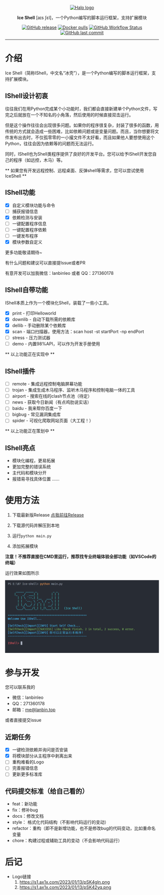<p align="center">
    <a href="https://hice.run" target="_blank" rel="noopener noreferrer">
        <img width="100" src="https://s1.ax1x.com/2023/01/13/pSK4gln.png" alt="Halo logo" />
    </a>
</p>

<p align="center"><b>Ice Shell</b> [aɪs ʃɛl]，一个Python编写的脚本运行框架，支持扩展模块</p>

<p align="center">
<a href="https://github.com/lanbinshijie/IceShell"><img alt="GitHub release" src="https://img.shields.io/github/release/lanbinshijie/IceShell.svg?style=flat-square&include_prereleases" /></a>
<a href="https://github.com/lanbinshijie/IceShell"><img alt="Docker pulls" src="https://img.shields.io/github/license/lanbinshijie/iceshell?style=flat-square&color=yellow" /></a>
<a href="https://github.com/lanbinshijie/IceShell"><img alt="GitHub Workflow Status" src="https://img.shields.io/github/issues-raw/lanbinshijie/iceshell?style=flat-square" /></a><a href="https://github.com/lanbinshijie/IceShell"><img alt="GitHub last commit" src="https://img.shields.io/github/stars/lanbinshijie/iceshell?label=Github%20Stars&style=flat-square" /></a>
</p>

---

# 介绍
Ice Shell（简称IShell，中文名“冰壳”），是一个Python编写的脚本运行框架，支持扩展模块。

## IShell设计初衷
往往我们在用Python完成某个小功能时，我们都会直接新建单个Python文件，写完之后就放在一个不知名的小角落，然后使用的时候直接双击运行。

但是这个操作往往会出现很多问题。如果你的程序很复杂，封装了很多的函数，用传统的方式就会造成一些困难，比如依赖问题或是变量问题。而且，当你想要将文件发布出去时，不仅孤零零的一小撮文件不太好看，而且如果他人要想使用这个Python，往往会因为依赖等的问题而无法运行。

同时，IShell也为Shell类程序提供了良好的开发平台。您可以给予IShell开发您自己的程序（如远控，木马）等。

** 如果您有开发远程控制、远程桌面、反弹shell等需求，您可以尝试使用IceShell **

## IShell功能

- [X] 自定义模块功能与命令
- [ ] 捕获报错信息
- [X] 依赖检测与安装
- [ ] 一键配置程序信息
- [ ] 一键配置程序依赖
- [ ] 一键发布程序
- [X] 模块参数自定义

更多功能敬请期待~

有什么问题和建议可以直接提Issue或者PR

有意开发可以加我微信：lanbinleo 或者 QQ：271360178

## IShell自带功能
IShell本质上作为一个模块化Shell，装载了一些小工具。

- [X] print - 打印Helloworld
- [X] downlib - 自动下载所需的依赖库
- [X] dellib - 手动删除某个依赖库
- [X] scan - 端口扫描器，使用方法：scan host -st startPort -np endPort
- [ ] stress - 压力测试器
- [ ] demo - 内置98%API，可以作为开发手册使用

** 以上功能正在实现中 **

## IShell插件

- [ ] remote - 集成远程控制电脑屏幕功能
- [ ] trojan - 集成生成木马程序、监听木马程序和控制电脑一体的工具
- [ ] airport - 搜索在线的clash节点池（待定）
- [ ] news - 获取今日新闻（有点鸡肋说实话）
- [ ] baidu - 我来帮你百度一下
- [ ] bigbug - 常见漏洞集成库
- [ ] spider - 可视化爬取网站页面（大工程！）

** 以上功能正在策划中 **

## IShell亮点

- 模块化编程，更易拓展
- 更加完整的错误系统
- 主代码和模块分开
- 报错易寻找具体位置
......

# 使用方法

1. 下载最新版Release [点我前往Release](https://github.com/lanbinshijie/IceShell/releases)

2. 下载源代码并解压到本地

3. 运行`python main.py`

4. 添加拓展模块

**注意！不推荐直接在CMD里运行，推荐找专业终端体验全部功能（如VSCode的终端）**

运行效果如图所示

![Run Shell](./docs/img/runShell.png)

# 参与开发

您可以联系我的
- 微信：lanbinleo
- QQ：271360178
- 邮箱：[me@lanbin.top](mailto:me@lanbin.top)

或者直接提交issue

## 近期任务

- [X] 一键检测依赖并询问是否安装
- [X] 将模块部分从主程序中剥离出来
- [ ] 重构难看的Logo
- [ ] 完善报错信息
- [ ] 更新更多标准库

## 代码提交标准（给自己看的）
- feat：新功能
- fix：修补bug
- docs：修改文档
- style： 格式化代码结构（不影响代码运行的变动）
- refactor：重构（即不是新增功能，也不是修改bug的代码变动，比如重命名变量
- chore：构建过程或辅助工具的变动（不会影响代码运行）

# 后记

- Logo链接
    1. https://s1.ax1x.com/2023/01/13/pSK4gln.png
    2. https://s1.ax1x.com/2023/01/13/pSK42yq.png